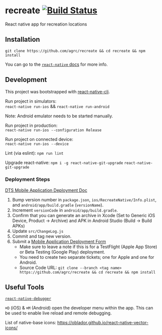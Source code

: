 # recreate [![Build Status](https://travis-ci.org/agrc/recreate.svg?branch=master)](https://travis-ci.org/agrc/recreate)
React native app for recreation locations

## Installation
`git clone https://github.com/agrc/recreate && cd recreate && npm install`

You can go to the [`react-native` docs](http://facebook.github.io/react-native/docs/getting-started.html) for more info.

## Development
This project was bootstrapped with [react-native-cli](https://github.com/facebook/react-native).

Run project in simulators:  
`react-native run-ios` && `react-native run-android`

Note: Android emulator needs to be started manually.

Run project in production:  
`react-native run-ios --configuration Release`

Run project on connected device:  
`react-native run-ios --device`  

Lint (via eslint):
`npm run lint`  

Upgrade react-native:
`npm i -g react-native-git-upgrade`
`react-native-git-upgrade`


### Deployment Steps
[DTS Mobile Application Deployment Doc](https://dts.utah.gov/mdm-mobile-device-management/mobile-application-deployment)
1. Bump version number in `package.json`, `ios/RecreateNative/Info.plist`, and `android/app/build.gradle` (`versionName`).
1. Increment `versionCode` in `android/app/build.gradle`.
1. Confirm that you can generate an archive in Xcode (Set to Generic iOS Device, Product -> Archive) and APK in Android Studio (Build -> Build APKs)
1. Update `src/ChangeLog.js`
1. Commit and tag new version.
1. Submit a [Mobile Application Deployment Form](https://utah.service-now.com/nav_to.do?uri=%2Fcom.glideapp.servicecatalog_cat_item_view.do%3Fv%3D1%26sysparm_id%3D360c377f13bcb640d6017e276144b056%26sysparm_link_parent%3D0b596c5c1321a240abab7e776144b056%26sysparm_catalog%3De0d08b13c3330100c8b837659bba8fb4%26sysparm_catalog_view%3Dcatalog_default)
    - Make sure to leave a note if this is for a TestFlight (Apple App Store) or Beta Testing (Google Play) deployment.
    - You need to create two separate tickets; one for Apple and one for Android.
    - Source Code URL: `git clone --branch <tag name> https://github.com/agrc/recreate && cd recreate && npm install`

## Useful Tools
[`react-native-debugger`](https://github.com/jhen0409/react-native-debugger)

`⌘D` (iOS) & `⌘M` (Android) open the developer menu within the app. This can be used to enable live reload and remote debugging.

List of native-base icons: https://oblador.github.io/react-native-vector-icons/
